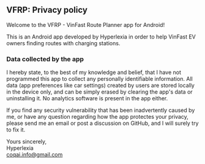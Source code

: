 ## VFRP: Privacy policy

Welcome to the VFRP - VinFast Route Planner app for Android!

This is an Android app developed by Hyperlexia in order to help VinFast EV owners finding routes with charging stations.

### Data collected by the app

I hereby state, to the best of my knowledge and belief, that I have not programmed this app to collect any personally identifiable information. 
All data (app preferences like car settings) created by users are stored locally in the device only, and can be simply erased by clearing 
the app's data or uninstalling it. No analytics software is present in the app either.

If you find any security vulnerability that has been inadvertently caused by me, or have any question regarding how the app protectes your privacy, 
please send me an email or post a discussion on GitHub, and I will surely try to fix it.

Yours sincerely,  
Hyperlexia  
coqai.info@gmail.com
